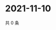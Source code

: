 # 2021-11-10

共 0 条

<!-- BEGIN WEIBO -->
<!-- 最后更新时间 Wed Nov 10 2021 21:20:17 GMT+0800 (China Standard Time) -->

<!-- END WEIBO -->
